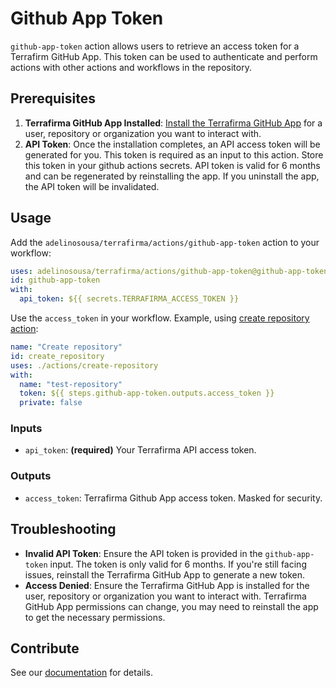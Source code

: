 # Github App Token

`github-app-token` action allows users to retrieve an access token for a Terrafirm GitHub App. This token can be used to authenticate and perform actions with other actions and workflows in the repository.

## Prerequisites

1. **Terrafirma GitHub App Installed**: [Install the Terrafirma GitHub App](https://github.com/apps/terrafirma-linos) for a user, repository or organization you want to interact with.
2. **API Token**: Once the installation completes, an API access token will be generated for you. This token is required as an input to this action. Store this token in your github actions secrets. API token is valid for 6 months and can be regenerated by reinstalling the app. If you uninstall the app, the API token will be invalidated.

## Usage

Add the `adelinosousa/terrafirma/actions/github-app-token` action to your workflow:

```yaml
uses: adelinosousa/terrafirma/actions/github-app-token@github-app-token-v1.0.0
id: github-app-token
with:
  api_token: ${{ secrets.TERRAFIRMA_ACCESS_TOKEN }}
```

Use the `access_token` in your workflow. Example, using [create repository action](https://github.com/adelinosousa/terrafirma/tree/main/actions/create-repository):

```yaml
name: "Create repository"
id: create_repository
uses: ./actions/create-repository
with:
  name: "test-repository"
  token: ${{ steps.github-app-token.outputs.access_token }}
  private: false
```

### Inputs

- `api_token`: **(required)** Your Terrafirma API access token.

### Outputs

- `access_token`: Terrafirma Github App access token. Masked for security.

## Troubleshooting

- **Invalid API Token**: Ensure the API token is provided in the `github-app-token` input. The token is only valid for 6 months. If you're still facing issues, reinstall the Terrafirma GitHub App to generate a new token.
- **Access Denied**: Ensure the Terrafirma GitHub App is installed for the user, repository or organization you want to interact with. Terrafirma GitHub App permissions can change, you may need to reinstall the app to get the necessary permissions.

## Contribute

See our [documentation](https://github.com/adelinosousa/terrafirma/blob/main/CONTRIBUTING.md) for details.
